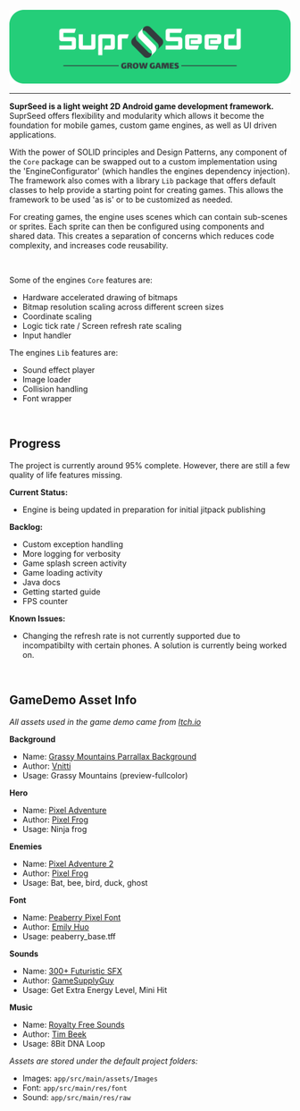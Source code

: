 
<p align="center">
<img src="DemoApp/src/main/res/drawable-v24/suprseed_widebanner.png" width=650 title="SuprSeed - Grow Games">
</p>

---

**SuprSeed is a light weight 2D Android game development framework.** SuprSeed offers flexibility and modularity which allows it become the foundation for mobile games, custom game engines, as well as UI driven applications.

With the power of SOLID principles and Design Patterns, any component of the `Core` package can be swapped out to a custom implementation using the 'EngineConfigurator' (which handles the engines dependency injection). The framework also comes with a library `Lib` package that offers default classes to help provide a starting point for creating games. This allows the framework to be used 'as is' or to be customized as needed.

For creating games, the engine uses scenes which can contain sub-scenes or sprites. Each sprite can then be configured using components and shared data. This creates a separation of concerns which reduces code complexity, and increases code reusability.

<br/>

Some of the engines `Core` features are:
- Hardware accelerated drawing of bitmaps
- Bitmap resolution scaling across different screen sizes
- Coordinate scaling
- Logic tick rate / Screen refresh rate scaling
- Input handler

The engines `Lib` features are:
- Sound effect player
- Image loader
- Collision handling
- Font wrapper





<br/>

Progress
---

The project is currently around 95% complete. However, there are still a few quality of life features missing.

**Current Status:**
- Engine is being updated in preparation for initial jitpack publishing

**Backlog:**
- Custom exception handling
- More logging for verbosity
- Game splash screen activity
- Game loading activity
- Java docs
- Getting started guide
- FPS counter

**Known Issues:**
- Changing the refresh rate is not currently supported due to incompatibilty with certain phones. A solution is currently being worked on.





<br/>

GameDemo Asset Info
---

*All assets used in the game demo came from [Itch.io](https://itch.io/)*

**Background**
- Name: [Grassy Mountains Parrallax Background](https://vnitti.itch.io/grassy-mountains-parallax-background)
- Author: [Vnitti](https://vnitti.itch.io/)
- Usage: Grassy Mountains (preview-fullcolor)

**Hero**
- Name: [Pixel Adventure](https://pixelfrog-assets.itch.io/pixel-adventure-1)
- Author: [Pixel Frog](https://pixelfrog-assets.itch.io/)
- Usage: Ninja frog

**Enemies**
- Name: [Pixel Adventure 2](https://pixelfrog-assets.itch.io/pixel-adventure-2)
- Author: [Pixel Frog](https://pixelfrog-assets.itch.io/)
- Usage: Bat, bee, bird, duck, ghost

**Font**
- Name: [Peaberry Pixel Font](https://emhuo.itch.io/peaberry-pixel-font)
- Author: [Emily Huo](https://emhuo.itch.io/)
- Usage: peaberry_base.tff

**Sounds**
- Name: [300+ Futuristic SFX](https://gamesupply.itch.io/300-futuristic-sfx-with-names)
- Author: [GameSupplyGuy](https://gamesupply.itch.io/)
- Usage: Get Extra Energy Level,  Mini Hit

**Music**
- Name: [Royalty Free Sounds](https://timbeek.itch.io/royalty-free-music-pack)
- Author: [Tim Beek](https://timbeek.itch.io/)
- Usage: 8Bit DNA Loop

*Assets are stored under the default project folders:*
- Images: `app/src/main/assets/Images`
- Font: `app/src/main/res/font`
- Sound: `app/src/main/res/raw`
